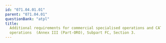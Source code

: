 ```yaml
---
id: "071.04.01.01"
parent: "071.04.01"
questionBank: "atpl"
title:
  Additional requirements for commercial specialised operations and CAT
  operations  (Annex III (Part-ORO), Subpart FC, Section 3.
---
```

